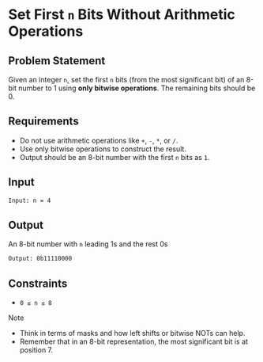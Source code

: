 # Set First `n` Bits Without Arithmetic Operations

## Problem Statement

Given an integer `n`, set the first `n` bits (from the most significant bit) of an 8-bit number to 1 using **only bitwise operations**. The remaining bits should be 0.

## Requirements

- Do not use arithmetic operations like `+`, `-`, `*`, or `/`.
- Use only bitwise operations to construct the result.
- Output should be an 8-bit number with the first `n` bits as `1`.

## Input

```bash
Input: n = 4
```

## Output

An 8-bit number with `n` leading 1s and the rest 0s

```bash
Output: 0b11110000
```

## Constraints

- `0 ≤ n ≤ 8`

> [!NOTE]
>
> - Think in terms of masks and how left shifts or bitwise NOTs can help.
> - Remember that in an 8-bit representation, the most significant bit is at position 7.
